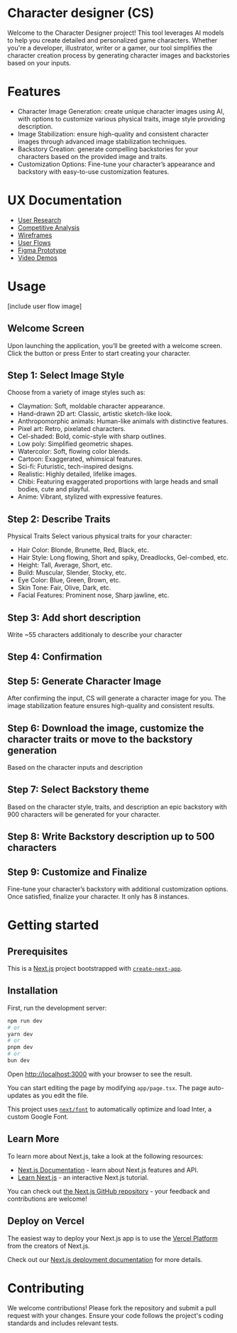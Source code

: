 # Character designer (CS)
Welcome to the Character Designer project! This tool leverages AI models to help you create detailed and personalized game characters. Whether you're a developer, illustrator, writer or a gamer, our tool simplifies the character creation process by generating character images and backstories based on your inputs.

# Features
- Character Image Generation: create unique character images using AI, with options to customize various physical traits, image style providing description.
- Image Stabilization: ensure high-quality and consistent character images through advanced image stabilization techniques.
- Backstory Creation: generate compelling backstories for your characters based on the provided image and traits.
- Customization Options: Fine-tune your character’s appearance and backstory with easy-to-use customization features.

# UX Documentation
- [User Research](./main/User%20Survey%20(Responses).pdf)
- [Competitive Analysis](./UX/Research/competitive_analysis.pdf)
- [Wireframes](./UX/Wireframes/wireframes.pdf)
- [User Flows](./UX/UserFlows/user_flows.pdf)
- [Figma Prototype](./UX/Prototypes/figma_prototype_link.txt)
- [Video Demos](./UX/Videos/demo_video.mp4)

# Usage 
[include user flow image]

## Welcome Screen
Upon launching the application, you’ll be greeted with a welcome screen. Click the button or press Enter to start creating your character.

## Step 1: Select Image Style
Choose from a variety of image styles such as:

- Claymation: Soft, moldable character appearance.
- Hand-drawn 2D art: Classic, artistic sketch-like look.
- Anthropomorphic animals: Human-like animals with distinctive features.
- Pixel art: Retro, pixelated characters.
- Cel-shaded: Bold, comic-style with sharp outlines.
- Low poly: Simplified geometric shapes.
- Watercolor: Soft, flowing color blends.
- Cartoon: Exaggerated, whimsical features.
- Sci-fi: Futuristic, tech-inspired designs.
- Realistic: Highly detailed, lifelike images.
- Chibi: Featuring exaggerated proportions with large heads and small bodies, cute and playful.
- Anime: Vibrant, stylized with expressive features.

## Step 2: Describe Traits 
Physical Traits
Select various physical traits for your character:
- Hair Color: Blonde, Brunette, Red, Black, etc.
- Hair Style: Long flowing, Short and spiky, Dreadlocks, Gel-combed, etc.
- Height: Tall, Average, Short, etc.
- Build: Muscular, Slender, Stocky, etc.
- Eye Color: Blue, Green, Brown, etc.
- Skin Tone: Fair, Olive, Dark, etc.
- Facial Features: Prominent nose, Sharp jawline, etc.

## Step 3: Add short description 
Write  ~55 characters additionaly to describe your character

## Step 4: Confirmation

## Step 5: Generate Character Image
After confirming the input, CS will generate a character image for you. The image stabilization feature ensures high-quality and consistent results.

## Step 6: Download the image, customize the character traits or move to the backstory generation
Based on the character inputs and description

## Step 7: Select Backstory theme
Based on the character style, traits, and description an epic backstory with 900 characters will be generated for your character.

## Step 8: Write Backstory description up to 500 characters

## Step 9: Customize and Finalize
Fine-tune your character’s backstory with additional customization options. Once satisfied, finalize your character. It only has 8 instances.

# Getting started
## Prerequisites

This is a [Next.js](https://nextjs.org/) project bootstrapped with [`create-next-app`](https://github.com/vercel/next.js/tree/canary/packages/create-next-app).

## Installation

First, run the development server:

```bash
npm run dev
# or
yarn dev
# or
pnpm dev
# or
bun dev
```

Open [http://localhost:3000](http://localhost:3000) with your browser to see the result.

You can start editing the page by modifying `app/page.tsx`. The page auto-updates as you edit the file.

This project uses [`next/font`](https://nextjs.org/docs/basic-features/font-optimization) to automatically optimize and load Inter, a custom Google Font.

## Learn More

To learn more about Next.js, take a look at the following resources:

- [Next.js Documentation](https://nextjs.org/docs) - learn about Next.js features and API.
- [Learn Next.js](https://nextjs.org/learn) - an interactive Next.js tutorial.

You can check out [the Next.js GitHub repository](https://github.com/vercel/next.js/) - your feedback and contributions are welcome!

## Deploy on Vercel

The easiest way to deploy your Next.js app is to use the [Vercel Platform](https://vercel.com/new?utm_medium=default-template&filter=next.js&utm_source=create-next-app&utm_campaign=create-next-app-readme) from the creators of Next.js.

Check out our [Next.js deployment documentation](https://nextjs.org/docs/deployment) for more details.

# Contributing
We welcome contributions! Please fork the repository and submit a pull request with your changes. Ensure your code follows the project's coding standards and includes relevant tests.

